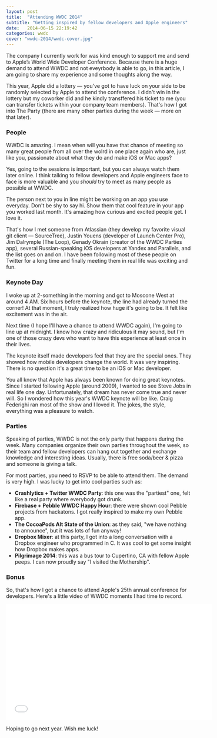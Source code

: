 ```yaml
---
layout: post
title:  "Attending WWDC 2014"
subtitle: "Getting inspired by fellow developers and Apple engineers"
date:   2014-06-15 22:19:42
categories: wwdc
cover: "wwdc-2014/wwdc-cover.jpg"
---
```


The company I currently work for was kind enough to support me and send to Apple’s World Wide Developer Conference. Because there is a huge demand to attend WWDC and not eveyrbody is able to go, in this article, I am going to share my experience and some thoughts along the way. 

This year, Apple did a lottery — you've got to have luck on your side to be randomly selected by Apple to attend the conference. I didn't win in the lottery but my coworker did and he kindly transffered his ticket to me (you can transfer tickets within your company team members). That's how I got into The Party (there are many other parties during the week — more on that later).

### People

WWDC is amazing. I mean when will you have that chance of meeting so many great people from all over the wolrd in one place again who are, just like you, passionate about what they do and make iOS or Mac apps? 

Yes, going to the sessions is important, but you can always watch them later online. I think talking to fellow developers and Apple engineers face to face is more valuable and you _should_ try to meet as many people as possible at WWDC. 

The person next to you in line might be working on an app you use everyday. Don't be shy to say hi. Show them that cool feature in your app you worked last month. It's amazing how curious and excited people get. I love it.

That's how I met someone from Atlassian (they develop my favorite visual git client — SourceTree), Justin Youens (developer of Launch Center Pro), Jim Dalrymple (The Loop), Genady Okrain (creator of the WWDC Parties app), several Russian-speaking iOS developers at Yandex and Parallels, and the list goes on and on. I have been following most of these people on Twitter for a long time and finally meeting them in real life was exciting and fun.

### Keynote Day

I woke up at 2-something in the morning and got to Moscone West at around 4 AM. Six hours before the keynote, the line had already turned the corner! At that moment, I truly realized how huge it's going to be. It felt like excitement was in the air.

Next time (I hope I'll have a chance to attend WWDC again), I'm going to line up at midnight. I know how crazy and ridiculous it may sound, but I'm one of those crazy devs who want to have this experience at least once in their lives.

The keynote itself made developers feel that they are the special ones. They showed how mobile developers change the world. It was very inspiring. There is no question it's a great time to be an iOS or Mac developer.

You all know that Apple has always been known for doing great keynotes. Since I started following Apple (around 2009), I wanted to see Steve Jobs in real life one day. Unfortunately, that dream has never come true and never will. So I wondered how this year's WWDC keynote will be like. Craig Federighi ran most of the show and I loved it. The jokes, the style, everything was a pleasure to watch. 

### Parties

Speaking of parties, WWDC is not the only party that happens during the week. Many companies organize their own parties throughout the week, so their team and fellow developers can hang out together and exchange knowledge and interesting ideas. Usually, there is free soda/beer & pizza and someone is giving a talk.

For most parties, you need to RSVP to be able to attend them. The demand is very high. I was lucky to get into cool parties such as: 

* **Crashlytics + Twitter WWDC Party**: this one was the "partiest" one, felt like a real party where everybody got drunk.
* **Firebase + Pebble WWDC Happy Hour**: there were shown cool Pebble projects from hackatons. I got really inspired to make my own Pebble app.
* **The CocoaPods Alt State of the Union**: as they said, "we have nothing to announce", but it was lots of fun anyway!
* **Dropbox Mixer**: at this party, I got into a long conversation with a Dropbox engineer who programmed in C. It was cool to get some insight how Dropbox makes apps.
* **Pilgrimage 2014**: this was a bus tour to Cupertino, CA with fellow Apple peeps.  I can now proudly say "I visited the Mothership".

### Bonus

So, that's how I got a chance to attend Apple's 25th annual conference for developers. Here's a little video of WWDC moments I had time to record.

<iframe width="560" height="315" src="//www.youtube.com/embed/wEC3Dy5sR5M?showinfo=0&vq=hd720" frameborder="0" allowfullscreen></iframe><br />

Hoping to go next year. Wish me luck! 